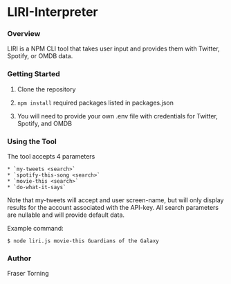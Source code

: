 # LIRI-Interpreter

### Overview

LIRI is a NPM CLI tool that takes user input and provides them with Twitter, Spotify, or OMDB data.

### Getting Started

1. Clone the repository

2. `npm install` required packages listed in packages.json

3. You will need to provide your own .env file with credentials for Twitter, Spotify, and OMDB

### Using the Tool

The tool accepts 4 parameters
    
    * `my-tweets <search>`
    * `spotify-this-song <search>`
    * `movie-this <search>`
    * `do-what-it-says`

Note that my-tweets will accept and user screen-name, but will only display results for the account associated with the API-key. All search parameters are nullable and will provide default data.

Example command:

`$ node liri.js movie-this Guardians of the Galaxy`

### Author

Fraser Torning